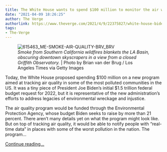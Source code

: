 ```yaml
---
title: The White House wants to spend $100 million to monitor the air we breathe
date: "2021-04-09 18:26:25"
author: The Verge
authorlink: https://www.theverge.com/2021/4/9/22375827/white-house-biden-budget-request-100-million-air-quality-monitor
tags:
- The-Verge
---
```

<figure>
      <img alt="615463_ME-SMOKE-AIR-QUALITY-BRV_BRV" src="https://cdn.vox-cdn.com/thumbor/bIUOWXagvLptksCz7pkTNgTZFfw=/48x0:3552x2336/1310x873/cdn.vox-cdn.com/uploads/chorus_image/image/69102763/1228565206.0.jpg" />
        <figcaption><em>Smoke from Southern California wildfires blankets the LA Basin, obscuring downtown skyscrapers in a view from a closed Griffith Observatory.</em> | Photo by Brian van der Brug / Los Angeles Times via Getty Images</figcaption>
    </figure>

  <p id="bTNNe3">Today, the White House proposed spending $100 million on a new program aimed at tracking air quality in some of the most polluted communities in the US. It was a tiny piece of President Joe Biden’s initial $1.5 trillion federal budget request for 2022, but it is representative of the new administration’s<strong> </strong>efforts to address legacies of environmental wreckage and injustice.</p>
<p id="wNv8gV">The air quality program would be funded through the Environmental Protection Agency, whose budget Biden seeks to raise by more than 21 percent. There aren’t many details yet on what the program might look like. But on top of tracking air quality, it would be able to notify people with “real-time data” in places with some of the worst pollution in the nation. The program...</p>
  <p>
    <a href="https://www.theverge.com/2021/4/9/22375827/white-house-biden-budget-request-100-million-air-quality-monitor">Continue reading&hellip;</a>
  </p>
